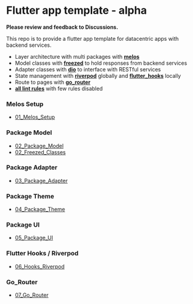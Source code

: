 # Flutter app template - alpha

**Please review and feedback to Discussions.**

This repo is to provide a flutter app template for datacentric apps with backend services. 

 - Layer architecture with multi packages with **[melos](https://pub.dev/packages/melos)**
 - Model classes with **[freezed](https://pub.dev/packages/freezed)** to hold responses from backend services
 - Adapter classes with **[dio](https://pub.dev/packages/dio)** to interface with RESTful services 
 - State management with **[riverpod](https://pub.dev/packages/riverpod)** globally and **[flutter_hooks](https://pub.dev/packages/flutter_hooks)** locally
 - Route to pages with **[go_router](https://pub.dev/packages/go_router)**
 - **[all lint rules](https://pub.dev/packages/all_lint_rules_community)** with few rules disabled
### Melos Setup 
- [01_Melos_Setup](./markdowns/01_melos_setup.md)

### Package Model
- [02_Package_Model](./markdowns/02_package_model.md)
- [02_Freezed_Classes](./markdowns/02_freezed_classes.md)

### Package Adapter
- [03_Package_Adapter](./markdowns/03_package_adapter.md)

### Package Theme
- [04_Package_Theme](./markdowns/04_package_theme.md)

### Package UI
- [05_Package_UI](./markdowns/05_package_ui.md)


### Flutter Hooks / Riverpod
- [06_Hooks_Riverpod](./markdowns/06_hooks_and_riverpod.md)

### Go_Router
- [07_Go_Router](./markdowns/07_go_router.md)
